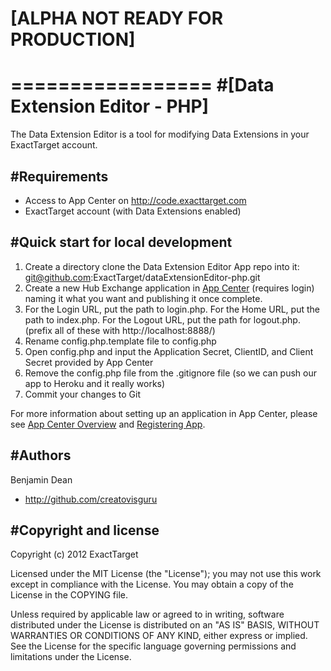 # [ALPHA NOT READY FOR PRODUCTION]
=================
#[Data Extension Editor - PHP]
=================

The Data Extension Editor is a tool for modifying Data Extensions in your ExactTarget account.

#Requirements
----------
* Access to App Center on http://code.exacttarget.com
* ExactTarget account (with Data Extensions enabled)


#Quick start for local development
-----------

1. Create a directory clone the Data Extension Editor App repo into it: git@github.com:ExactTarget/dataExtensionEditor-php.git
2. Create a new Hub Exchange application in [App Center](http://code.exacttarget.com/appcenter) (requires login) naming it what you want and publishing it once complete. 
3. For the Login URL, put the path to login.php.  For the Home URL, put the path to index.php.  For the Logout URL, put the path for logout.php. (prefix all of these with http://localhost:8888/)
4. Rename config.php.template file to config.php
5. Open config.php and input the Application Secret, ClientID, and Client Secret provided by App Center
6. Remove the config.php file from the .gitignore file (so we can push our app to Heroku and it really works)
7. Commit your changes to Git

For more information about setting up an application in App Center, please see [App Center Overview](http://code.exacttarget.com/devcenter/getting-started/app-center-overview) and [Registering App](http://code.exacttarget.com/devcenter/devcenter/getting-started/app-center-overview/registering-app).

#Authors
-----------
Benjamin Dean

* http://github.com/creatovisguru

#Copyright and license
-----------

Copyright (c) 2012 ExactTarget

Licensed under the MIT License (the "License"); you may not use this work except in compliance with the License. You may obtain a copy of the License in the COPYING file.

Unless required by applicable law or agreed to in writing, software distributed under the License is distributed on an "AS IS" BASIS, WITHOUT WARRANTIES OR CONDITIONS OF ANY KIND, either express or implied. See the License for the specific language governing permissions and limitations under the License.
